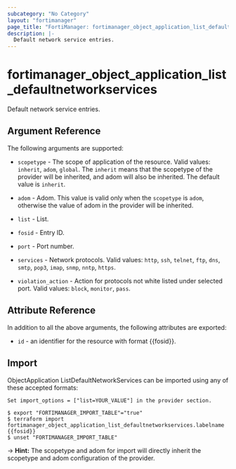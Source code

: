 ```yaml
---
subcategory: "No Category"
layout: "fortimanager"
page_title: "FortiManager: fortimanager_object_application_list_defaultnetworkservices"
description: |-
  Default network service entries.
---
```


# fortimanager_object_application_list_defaultnetworkservices
Default network service entries.

## Argument Reference


The following arguments are supported:

* `scopetype` - The scope of application of the resource. Valid values: `inherit`, `adom`, `global`. The `inherit` means that the scopetype of the provider will be inherited, and adom will also be inherited. The default value is `inherit`.
* `adom` - Adom. This value is valid only when the `scopetype` is `adom`, otherwise the value of adom in the provider will be inherited.
* `list` - List.

* `fosid` - Entry ID.
* `port` - Port number.
* `services` - Network protocols. Valid values: `http`, `ssh`, `telnet`, `ftp`, `dns`, `smtp`, `pop3`, `imap`, `snmp`, `nntp`, `https`.

* `violation_action` - Action for protocols not white listed under selected port. Valid values: `block`, `monitor`, `pass`.



## Attribute Reference

In addition to all the above arguments, the following attributes are exported:
* `id` - an identifier for the resource with format {{fosid}}.

## Import

ObjectApplication ListDefaultNetworkServices can be imported using any of these accepted formats:
```
Set import_options = ["list=YOUR_VALUE"] in the provider section.

$ export "FORTIMANAGER_IMPORT_TABLE"="true"
$ terraform import fortimanager_object_application_list_defaultnetworkservices.labelname {{fosid}}
$ unset "FORTIMANAGER_IMPORT_TABLE"
```
-> **Hint:** The scopetype and adom for import will directly inherit the scopetype and adom configuration of the provider.
